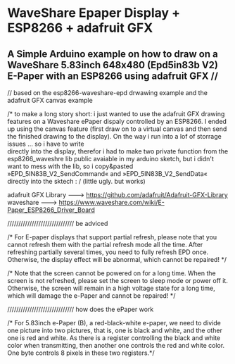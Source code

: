 # WaveShare Epaper Display + ESP8266 +  adafruit GFX 

## A Simple Arduino example on how to draw on a WaveShare 5.83inch 648x480 (Epd5in83b V2) E-Paper with an ESP8266 using adafruit GFX     //

// based on the esp8266-waveshare-epd drwawing example and the adafruit GFX canvas example 

/* to make a long story short: i just wanted to use the adafruit GFX drawing features on a Waveshare ePaper 
dispaly controlled by an ESP8266. I ended up using the canvas feature (first draw on to a virtual canvas and then
send the finished drawing to the display). On the way i run into a lof of storrage issues … so i have to write  
directly into the display, therefor i had to make two private function from the esp8266_waveshre lib public avaiable 
in my arduino sketch, but i didn't want to mess with the lib, so i copy&pasted »EPD_5IN83B_V2_SendCommand« and 
»EPD_5IN83B_V2_SendData« directly into the sktech : / (little ugly. but works)

adafruit GFX Library ---> https://github.com/adafruit/Adafruit-GFX-Library
waveshare ---> https://www.waveshare.com/wiki/E-Paper_ESP8266_Driver_Board


////////////////////////////// be adviced

/* For E-paper displays that support partial refresh, please note that you cannot refresh them with the 
partial refresh mode all the time. After refreshing partially several times, you need to fully refresh EPD once. 
Otherwise, the display effect will be abnormal, which cannot be repaired! */

/* Note that the screen cannot be powered on for a long time. When the screen is not refreshed, 
please set the screen to sleep mode or power off it. Otherwise, the screen will remain in a 
high voltage state for a long time, which will damage the e-Paper and cannot be repaired! */


////////////////////////////// how does the ePaper work

/* For 5.83inch e-Paper (B), a red-black-white e-paper, we need to divide one picture into two pictures, 
that is, one is black and white, and the other one is red and white. 
As there is a register controlling the black and white color when transmitting, 
then another one controls the red and white color. One byte controls 8 pixels in these two registers.*/


